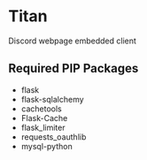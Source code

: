 # Titan
Discord webpage embedded client

## Required PIP Packages
- flask
- flask-sqlalchemy
- cachetools
- Flask-Cache
- flask_limiter
- requests_oauthlib
- mysql-python
